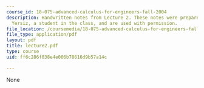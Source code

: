 ```yaml
---
course_id: 18-075-advanced-calculus-for-engineers-fall-2004
description: Handwritten notes from Lecture 2. These notes were prepared by Melike
  Yersiz, a student in the class, and are used with permission.
file_location: /coursemedia/18-075-advanced-calculus-for-engineers-fall-2004/ff6c286f038e4e006b78616d9b57a14c_lecture2.pdf
file_type: application/pdf
layout: pdf
title: lecture2.pdf
type: course
uid: ff6c286f038e4e006b78616d9b57a14c

---
```

None